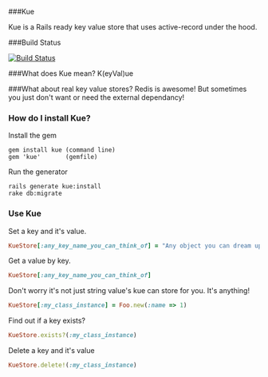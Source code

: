 ###Kue

Kue is a Rails ready key value store that uses active-record under the hood.

###Build Status

[![Build Status](https://secure.travis-ci.org/dotnetguyuk/kue.png)](https://secure.travis-ci.org/dotnetguyuk/kue)

###What does Kue mean?
K(eyVal)ue 

###What about real key value stores?
Redis is awesome! But sometimes you just don't want or need the external dependancy!

### How do I install Kue?
Install the gem

    gem install kue (command line)
    gem 'kue'       (gemfile)

Run the generator

    rails generate kue:install
    rake db:migrate

### Use Kue
Set a key and it's value.

```ruby
KueStore[:any_key_name_you_can_think_of] = "Any object you can dream up"
```

Get a value by key.

```ruby
KueStore[:any_key_name_you_can_think_of] 
```

Don't worry it's not just string value's kue can store for you. It's anything!

```ruby
KueStore[:my_class_instance] = Foo.new(:name => 1)
```

Find out if a key exists?

```ruby
KueStore.exists?(:my_class_instance)
```

Delete a key and it's value

```ruby
KueStore.delete!(:my_class_instance)
```
